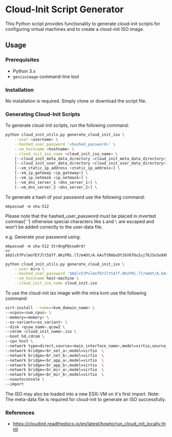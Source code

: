 # Cloud-Init Script Generator

This Python script provides functionality to generate cloud-init scripts for configuring virtual machines and to create a cloud-init ISO image.

## Usage

### Prerequisites

- Python 3.x
- `genisoimage` command-line tool

### Installation

No installation is required. Simply clone or download the script file.

### Generating Cloud-Init Scripts

To generate cloud-init scripts, run the following command:

```bash
python cloud_init_utils.py generate_cloud_init_iso \
    --user <username> \
    --hashed_user_password '<hashed_password>' \
    --vm_hostname <hostname> \
    --cloud_init_iso_name <cloud_init_iso_name> \
    [--cloud_init_meta_data_directory <cloud_init_meta_data_directory>] \
    [--cloud_init_user_data_directory <cloud_init_user_data_directory>] \
    [--vm_static_ip_address <static_ip_address>] \
    [--vm_ip_gateway <ip_gateway>] \
    [--vm_ip_netmask <ip_netmask>] \
    [--vm_dns_server_1 <dns_server_1>] \
    [--vm_dns_server_2 <dns_server_2>] \

```
To generate a hash of your password use the following command:

    mkpasswd -m sha-512

Please note that the hashed_user_password must be placed in inverted commas(' ') otherwise special characters like `$` and `\` are escaped and won't be added correctly to the user-data file.

e.g. Generate your password using:

    mkpasswd -m sha-512 Str0ngP@ssw0rd!
    >> $6$lch7PslmofEYJlt5$ff.8KzFMi.lT/m4Ot/A.kAsTtRmbxDYJGY6TOuIujT6JSnSo9XRjiJpztvsi8y6hYNlEiII9WU9pjP1iQ/41g0

```bash
python cloud_init_utils.py generate_cloud_init_iso \
    --user mira \
    --hashed_user_password '$6$lch7PslmofEYJlt5$ff.8KzFMi.lT/m4Ot/A.kAsTtRmbxDYJGY6TOuIujT6JSnSo9XRjiJpztvsi8y6hYNlEiII9WU9pjP1iQ/41g0' \
    --vm_hostname host-machine \
    --cloud_init_iso_name cloud_init.iso
```

To use the cloud-init iso image with the mira kvm use the following command:

```bash
virt-install --name=<kvm_domain_name> \
--vcpus=<num_cpus> \
--memory=<memory> \
--os-variant=<os_variant> \
--disk <qcow_name>.qcow2 \
--cdrom <cloud_init_name>.iso \
--boot hd,cdrom \
--cpu host \
--network type=direct,source=<main_interface_name>,model=virtio,source_mode=bridge \
--network bridge=<br_net_a>,model=virtio  \
--network bridge=<br_net_b>,model=virtio  \
--network bridge=<br_app_a>,model=virtio  \
--network bridge=<br_app_b>,model=virtio  \
--network bridge=<br_mir_a>,model=virtio  \
--network bridge=<br_mir_b>,model=virtio  \
--noautoconsole \
--import
```

The ISO may also be loaded into a new ESXi VM on it's first import.
Note: The meta-data file is required for cloud-init to generate an ISO successfully.

### References

- https://cloudinit.readthedocs.io/en/latest/howto/run_cloud_init_locally.html
